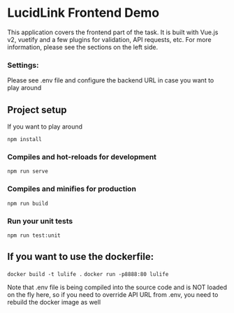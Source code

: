 # LucidLink Frontend Demo

This application covers the frontend part of the task. It is built with Vue.js v2, vuetify and a few plugins for validation, API requests, etc.
For more information, please see the sections on the left side.

<h3>Settings:</h3>
<p>Please see .env file and configure the backend URL in case you want to play around</p>

## Project setup
If you want to play around 
```
npm install
```

### Compiles and hot-reloads for development
```
npm run serve
```

### Compiles and minifies for production
```
npm run build
```

### Run your unit tests
```
npm run test:unit
```

<h2>If you want to use the dockerfile:</h2>
<code>docker build -t lulife .</code>
<code>docker run -p8888:80 lulife</code>
<p>Note that .env file is being compiled into the source code and is NOT loaded on the fly here, so if you need to override API URL from .env, you need to rebuild the docker image as well</p>
